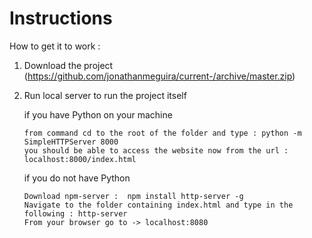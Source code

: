  # Instructions
   How to get it to work : 
   
   1. Download the project (https://github.com/jonathanmeguira/current-/archive/master.zip)
   
   2. Run local server to run the project itself 
   
      if you have Python on your machine 
      
          from command cd to the root of the folder and type : python -m SimpleHTTPServer 8000
          you should be able to access the website now from the url : localhost:8000/index.html
          
      if you do not have Python 
      
          Download npm-server :  npm install http-server -g
          Navigate to the folder containing index.html and type in the following : http-server
          From your browser go to -> localhost:8080 
          
  
  
  